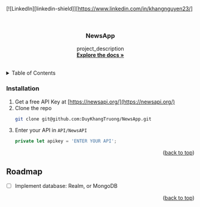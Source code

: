 <!-- Improved compatibility of back to top link: See: https://github.com/othneildrew/Best-README-Template/pull/73 -->
<a name="readme-top"></a>
<!--
*** Thanks for checking out the Best-README-Template. If you have a suggestion
*** that would make this better, please fork the repo and create a pull request
*** or simply open an issue with the tag "enhancement".
*** Don't forget to give the project a star!
*** Thanks again! Now go create something AMAZING! :D
-->



<!-- PROJECT SHIELDS -->
<!--
*** I'm using markdown "reference style" links for readability.
*** Reference links are enclosed in brackets [ ] instead of parentheses ( ).
*** See the bottom of this document for the declaration of the reference variables
*** for contributors-url, forks-url, etc. This is an optional, concise syntax you may use.
*** https://www.markdownguide.org/basic-syntax/#reference-style-links
-->

[![LinkedIn][linkedin-shield]][https://www.linkedin.com/in/khangnguyen23/]



<!-- PROJECT LOGO -->
<br />
<div align="center">
<h3 align="center">NewsApp</h3>

  <p align="center">
    project_description
    <br />
    <a href="https://github.com/DuyKhangTruong/NewsApp"><strong>Explore the docs »</strong></a>
    <br />
    <br />
  </p>
</div>



<!-- TABLE OF CONTENTS -->
<details>
  <summary>Table of Contents</summary>
  <ol>
    <li>
      <a href="#getting-started">Getting Started</a>
      <ul>
        <li><a href="#installation">Installation</a></li>
      </ul>
    </li>
    <li><a href="#roadmap">Roadmap</a></li>
  </ol>
</details>

### Installation

1. Get a free API Key at [https://newsapi.org/](https://newsapi.org/)
2. Clone the repo
   ```sh
   git clone git@github.com:DuyKhangTruong/NewsApp.git
   ```
3. Enter your API in `API/NewsAPI`
   ```js
   private let apikey = 'ENTER YOUR API';
   ```

<p align="right">(<a href="#readme-top">back to top</a>)</p>

<!-- ROADMAP -->
## Roadmap

- [ ] Implement database: Realm, or MongoDB
<p align="right">(<a href="#readme-top">back to top</a>)</p>
